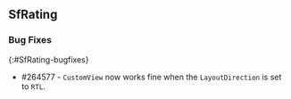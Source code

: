 ## SfRating

### Bug Fixes
{:#SfRating-bugfixes}

* \#264577 - `CustomView` now works fine when the `LayoutDirection` is set to `RTL`.
